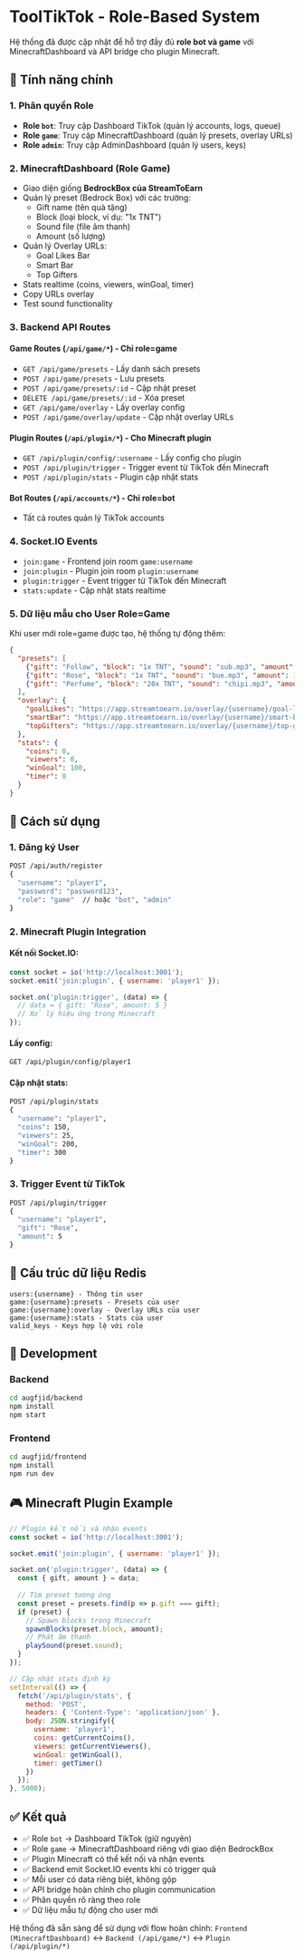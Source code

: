 # ToolTikTok - Role-Based System

Hệ thống đã được cập nhật để hỗ trợ đầy đủ **role bot và game** với MinecraftDashboard và API bridge cho plugin Minecraft.

## 🎯 Tính năng chính

### 1. **Phân quyền Role**
- **Role `bot`**: Truy cập Dashboard TikTok (quản lý accounts, logs, queue)
- **Role `game`**: Truy cập MinecraftDashboard (quản lý presets, overlay URLs)
- **Role `admin`**: Truy cập AdminDashboard (quản lý users, keys)

### 2. **MinecraftDashboard (Role Game)**
- Giao diện giống **BedrockBox của StreamToEarn**
- Quản lý preset (Bedrock Box) với các trường:
  - Gift name (tên quà tặng)
  - Block (loại block, ví dụ: "1x TNT")
  - Sound file (file âm thanh)
  - Amount (số lượng)
- Quản lý Overlay URLs:
  - Goal Likes Bar
  - Smart Bar  
  - Top Gifters
- Stats realtime (coins, viewers, winGoal, timer)
- Copy URLs overlay
- Test sound functionality

### 3. **Backend API Routes**

#### Game Routes (`/api/game/*`) - Chỉ role=game
- `GET /api/game/presets` - Lấy danh sách presets
- `POST /api/game/presets` - Lưu presets
- `POST /api/game/presets/:id` - Cập nhật preset
- `DELETE /api/game/presets/:id` - Xóa preset
- `GET /api/game/overlay` - Lấy overlay config
- `POST /api/game/overlay/update` - Cập nhật overlay URLs

#### Plugin Routes (`/api/plugin/*`) - Cho Minecraft plugin
- `GET /api/plugin/config/:username` - Lấy config cho plugin
- `POST /api/plugin/trigger` - Trigger event từ TikTok đến Minecraft
- `POST /api/plugin/stats` - Plugin cập nhật stats

#### Bot Routes (`/api/accounts/*`) - Chỉ role=bot
- Tất cả routes quản lý TikTok accounts

### 4. **Socket.IO Events**
- `join:game` - Frontend join room `game:username`
- `join:plugin` - Plugin join room `plugin:username`
- `plugin:trigger` - Event trigger từ TikTok đến Minecraft
- `stats:update` - Cập nhật stats realtime

### 5. **Dữ liệu mẫu cho User Role=Game**
Khi user mới role=game được tạo, hệ thống tự động thêm:

```json
{
  "presets": [
    {"gift": "Follow", "block": "1x TNT", "sound": "sub.mp3", "amount": 1},
    {"gift": "Rose", "block": "1x TNT", "sound": "bue.mp3", "amount": 1},
    {"gift": "Perfume", "block": "20x TNT", "sound": "chipi.mp3", "amount": 20}
  ],
  "overlay": {
    "goalLikes": "https://app.streamtoearn.io/overlay/{username}/goal-likes",
    "smartBar": "https://app.streamtoearn.io/overlay/{username}/smart-bar",
    "topGifters": "https://app.streamtoearn.io/overlay/{username}/top-gifters"
  },
  "stats": {
    "coins": 0,
    "viewers": 0,
    "winGoal": 100,
    "timer": 0
  }
}
```

## 🚀 Cách sử dụng

### 1. **Đăng ký User**
```bash
POST /api/auth/register
{
  "username": "player1",
  "password": "password123",
  "role": "game"  // hoặc "bot", "admin"
}
```

### 2. **Minecraft Plugin Integration**

#### Kết nối Socket.IO:
```javascript
const socket = io('http://localhost:3001');
socket.emit('join:plugin', { username: 'player1' });

socket.on('plugin:trigger', (data) => {
  // data = { gift: "Rose", amount: 5 }
  // Xử lý hiệu ứng trong Minecraft
});
```

#### Lấy config:
```bash
GET /api/plugin/config/player1
```

#### Cập nhật stats:
```bash
POST /api/plugin/stats
{
  "username": "player1",
  "coins": 150,
  "viewers": 25,
  "winGoal": 200,
  "timer": 300
}
```

### 3. **Trigger Event từ TikTok**
```bash
POST /api/plugin/trigger
{
  "username": "player1",
  "gift": "Rose",
  "amount": 5
}
```

## 📁 Cấu trúc dữ liệu Redis

```
users:{username} - Thông tin user
game:{username}:presets - Presets của user
game:{username}:overlay - Overlay URLs của user  
game:{username}:stats - Stats của user
valid_keys - Keys hợp lệ với role
```

## 🔧 Development

### Backend
```bash
cd augfjid/backend
npm install
npm start
```

### Frontend  
```bash
cd augfjid/frontend
npm install
npm run dev
```

## 🎮 Minecraft Plugin Example

```javascript
// Plugin kết nối và nhận events
const socket = io('http://localhost:3001');

socket.emit('join:plugin', { username: 'player1' });

socket.on('plugin:trigger', (data) => {
  const { gift, amount } = data;
  
  // Tìm preset tương ứng
  const preset = presets.find(p => p.gift === gift);
  if (preset) {
    // Spawn blocks trong Minecraft
    spawnBlocks(preset.block, amount);
    // Phát âm thanh
    playSound(preset.sound);
  }
});

// Cập nhật stats định kỳ
setInterval(() => {
  fetch('/api/plugin/stats', {
    method: 'POST',
    headers: { 'Content-Type': 'application/json' },
    body: JSON.stringify({
      username: 'player1',
      coins: getCurrentCoins(),
      viewers: getCurrentViewers(),
      winGoal: getWinGoal(),
      timer: getTimer()
    })
  });
}, 5000);
```

## ✅ Kết quả

- ✅ Role `bot` → Dashboard TikTok (giữ nguyên)
- ✅ Role `game` → MinecraftDashboard riêng với giao diện BedrockBox
- ✅ Plugin Minecraft có thể kết nối và nhận events
- ✅ Backend emit Socket.IO events khi có trigger quà
- ✅ Mỗi user có data riêng biệt, không gộp
- ✅ API bridge hoàn chỉnh cho plugin communication
- ✅ Phân quyền rõ ràng theo role
- ✅ Dữ liệu mẫu tự động cho user mới

Hệ thống đã sẵn sàng để sử dụng với flow hoàn chỉnh:
`Frontend (MinecraftDashboard)` ↔ `Backend (/api/game/*)` ↔ `Plugin (/api/plugin/*)`
